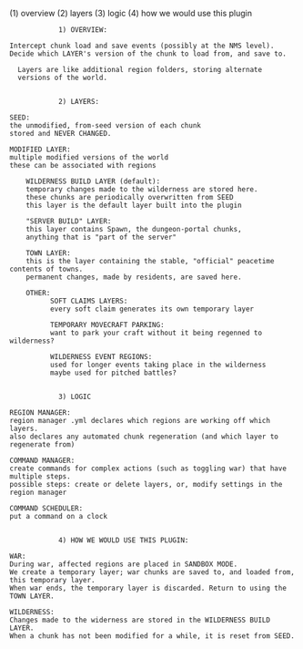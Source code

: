 (1) overview (2) layers (3) logic (4) how we would use this plugin

                1) OVERVIEW:

    Intercept chunk load and save events (possibly at the NMS level).
    Decide which LAYER's version of the chunk to load from, and save to.

      Layers are like additional region folders, storing alternate
      versions of the world.  


                2) LAYERS:

    SEED: 
    the unmodified, from-seed version of each chunk
    stored and NEVER CHANGED.

    MODIFIED LAYER: 
    multiple modified versions of the world
    these can be associated with regions           

        WILDERNESS BUILD LAYER (default):
        temporary changes made to the wilderness are stored here.
        these chunks are periodically overwritten from SEED
        this layer is the default layer built into the plugin

        "SERVER BUILD" LAYER:
        this layer contains Spawn, the dungeon-portal chunks, 
        anything that is "part of the server"

        TOWN LAYER:
        this is the layer containing the stable, "official" peacetime contents of towns.
        permanent changes, made by residents, are saved here.

        OTHER:  
              SOFT CLAIMS LAYERS: 
              every soft claim generates its own temporary layer

              TEMPORARY MOVECRAFT PARKING:
              want to park your craft without it being regenned to wilderness?

              WILDERNESS EVENT REGIONS:
              used for longer events taking place in the wilderness
              maybe used for pitched battles?


                3) LOGIC

    REGION MANAGER:
    region manager .yml declares which regions are working off which layers.
    also declares any automated chunk regeneration (and which layer to regenerate from)  

    COMMAND MANAGER:
    create commands for complex actions (such as toggling war) that have multiple steps.
    possible steps: create or delete layers, or, modify settings in the region manager 

    COMMAND SCHEDULER:
    put a command on a clock


                4) HOW WE WOULD USE THIS PLUGIN:

    WAR:
    During war, affected regions are placed in SANDBOX MODE. 
    We create a temporary layer; war chunks are saved to, and loaded from, this temporary layer.
    When war ends, the temporary layer is discarded. Return to using the TOWN LAYER.

    WILDERNESS:
    Changes made to the widerness are stored in the WILDERNESS BUILD LAYER.
    When a chunk has not been modified for a while, it is reset from SEED.
  
